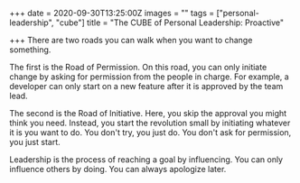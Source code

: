 +++
date = 2020-09-30T13:25:00Z
images = ""
tags = ["personal-leadership", "cube"]
title = "The CUBE of Personal Leadership: Proactive"

+++
There are two roads you can walk when you want to change something.

The first is the Road of Permission. On this road, you can only initiate change by asking for permission from the people in charge. For example, a developer can only start on a new feature after it is approved by the team lead.

The second is the Road of Initiative. Here, you skip the approval you might think you need. Instead, you start the revolution small by initiating whatever it is you want to do. You don't try, you just do. You don't ask for permission, you just start.

Leadership is the process of reaching a goal by influencing. You can only influence others by doing. You can always apologize later.